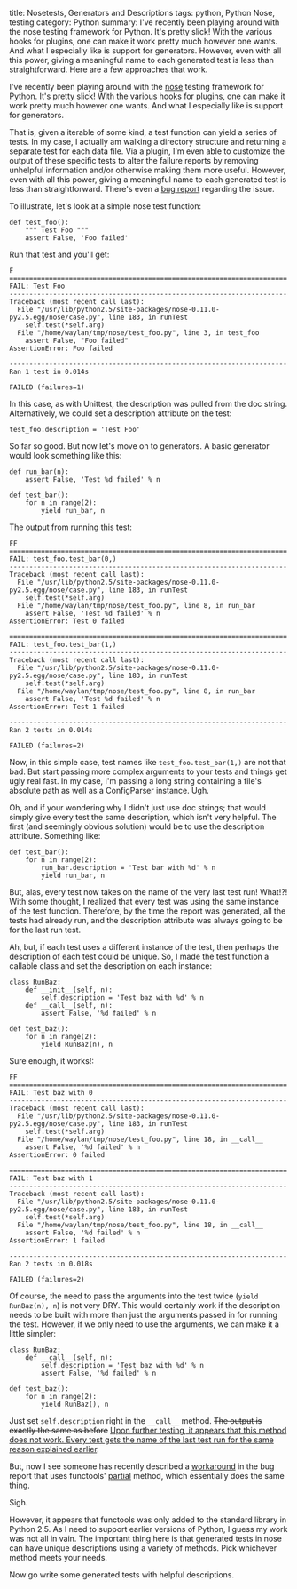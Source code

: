 title: Nosetests, Generators and Descriptions
tags: python, Python Nose, testing
category: Python
summary: I've recently been playing around with the nose testing framework for
    Python. It's pretty slick! With the various hooks for plugins, one can make it
    work pretty much however one wants. And what I especially like is support for
    generators. However, even with all this power, giving a meaningful name to each
    generated test is less than straightforward. Here are a few approaches that
    work.

I've recently been playing around with the [nose][] testing framework for Python. It's pretty slick! With the various hooks for plugins, one can make it work pretty much however one wants. And what I especially like is support for generators.
    
That is, given a iterable of some kind, a test function can yield a series of tests. In my case, I actually am walking a directory structure and returning a separate test for each data file. Via a plugin, I'm even able to customize the output of these specific tests to alter the failure reports by removing unhelpful information and/or otherwise making them more useful. However, even with all this power, giving a meaningful name to each generated test is less than straightforward. There's even a [bug report][] regarding the issue.

To illustrate, let's look at a simple nose test function:

    def test_foo():
        """ Test Foo """
        assert False, 'Foo failed'

Run that test and you'll get:

    F
    ======================================================================
    FAIL: Test Foo
    ----------------------------------------------------------------------
    Traceback (most recent call last):
      File "/usr/lib/python2.5/site-packages/nose-0.11.0-py2.5.egg/nose/case.py", line 183, in runTest
        self.test(*self.arg)
      File "/home/waylan/tmp/nose/test_foo.py", line 3, in test_foo
        assert False, "Foo failed"
    AssertionError: Foo failed
    
    ----------------------------------------------------------------------
    Ran 1 test in 0.014s
    
    FAILED (failures=1)

In this case, as with Unittest, the description was pulled from the doc string. Alternatively, we could set a description attribute on the test:
    
    test_foo.description = 'Test Foo'

So far so good. But now let's move on to generators. A basic generator would look something like this:

    def run_bar(n):
        assert False, 'Test %d failed' % n
    
    def test_bar():
        for n in range(2):
            yield run_bar, n

The output from running this test:
    
    FF
    ======================================================================
    FAIL: test_foo.test_bar(0,)
    ----------------------------------------------------------------------
    Traceback (most recent call last):
      File "/usr/lib/python2.5/site-packages/nose-0.11.0-py2.5.egg/nose/case.py", line 183, in runTest
        self.test(*self.arg)
      File "/home/waylan/tmp/nose/test_foo.py", line 8, in run_bar
        assert False, 'Test %d failed' % n
    AssertionError: Test 0 failed

    ======================================================================
    FAIL: test_foo.test_bar(1,)
    ----------------------------------------------------------------------
    Traceback (most recent call last):
      File "/usr/lib/python2.5/site-packages/nose-0.11.0-py2.5.egg/nose/case.py", line 183, in runTest
        self.test(*self.arg)
      File "/home/waylan/tmp/nose/test_foo.py", line 8, in run_bar
        assert False, 'Test %d failed' % n
    AssertionError: Test 1 failed

    ----------------------------------------------------------------------
    Ran 2 tests in 0.014s

    FAILED (failures=2)

Now, in this simple case, test names like `test_foo.test_bar(1,)` are not that bad. But start passing more complex arguments to your tests and things get ugly real fast. In my case, I'm passing a long string containing a file's absolute path as well as a ConfigParser instance. Ugh. 

Oh, and if your wondering why I didn't just use doc strings; that would simply give every test the same description, which isn't very helpful. The first (and seemingly obvious solution) would be to use the description attribute. Something like:
    
    def test_bar():
        for n in range(2):
            run_bar.description = 'Test bar with %d' % n
            yield run_bar, n

But, alas, every test now takes on the name of the very last test run! What!?! With some thought, I realized that every test was using the same instance of the test function. Therefore, by the time the report was generated, all the tests had already run, and the description attribute was always going to be for the last run test.

Ah, but, if each test uses a different instance of the test, then perhaps the description of each test could be unique. So, I made the test function a callable class and set the description on each instance:
    
    class RunBaz:
        def __init__(self, n):
            self.description = 'Test baz with %d' % n
        def __call__(self, n):
            assert False, '%d failed' % n

    def test_baz():
        for n in range(2):
            yield RunBaz(n), n

Sure enough, it works!:

    FF
    ======================================================================
    FAIL: Test baz with 0
    ----------------------------------------------------------------------
    Traceback (most recent call last):
      File "/usr/lib/python2.5/site-packages/nose-0.11.0-py2.5.egg/nose/case.py", line 183, in runTest
        self.test(*self.arg)
      File "/home/waylan/tmp/nose/test_foo.py", line 18, in __call__
        assert False, '%d failed' % n
    AssertionError: 0 failed

    ======================================================================
    FAIL: Test baz with 1
    ----------------------------------------------------------------------
    Traceback (most recent call last):
      File "/usr/lib/python2.5/site-packages/nose-0.11.0-py2.5.egg/nose/case.py", line 183, in runTest
        self.test(*self.arg)
      File "/home/waylan/tmp/nose/test_foo.py", line 18, in __call__
        assert False, '%d failed' % n
    AssertionError: 1 failed

    ----------------------------------------------------------------------
    Ran 2 tests in 0.018s

    FAILED (failures=2)

Of course, the need to pass the arguments into the test twice (`yield RunBaz(n), n`) is not very DRY. This would certainly work if the description needs to be built with more than just the arguments passed in for running the test. However, if we only need to use the arguments, we can make it a little simpler:

    class RunBaz:
        def __call__(self, n):
            self.description = 'Test baz with %d' % n
            assert False, '%d failed' % n

    def test_baz():
        for n in range(2):
            yield RunBaz(), n

Just set `self.description` right in the `__call__` method. <del>The output is exactly the same as before</del> <ins>Upon further testing, it appears that this method does not work. Every test gets the name of the last test run for the same reason explained earlier</ins>.
        
But, now I see someone has recently described a [workaround][] in the bug report that uses functools' [partial][] method, which essentially does the same thing. 

Sigh. 

However, it appears that functools was only added to the standard library in Python 2.5. As I need to support earlier versions of Python, I guess my work was not all in vain. The important thing here is that generated tests in nose can have unique descriptions using a variety of methods. Pick whichever method meets your needs.

Now go write some generated tests with helpful descriptions.

[nose]: http://somethingaboutorange.com/mrl/projects/nose/
[bug report]: http://code.google.com/p/python-nose/issues/detail?id=244
[workaround]: http://code.google.com/p/python-nose/issues/detail?id=244#c1
[partial]: http://docs.python.org/library/functools.html#functools.partial
